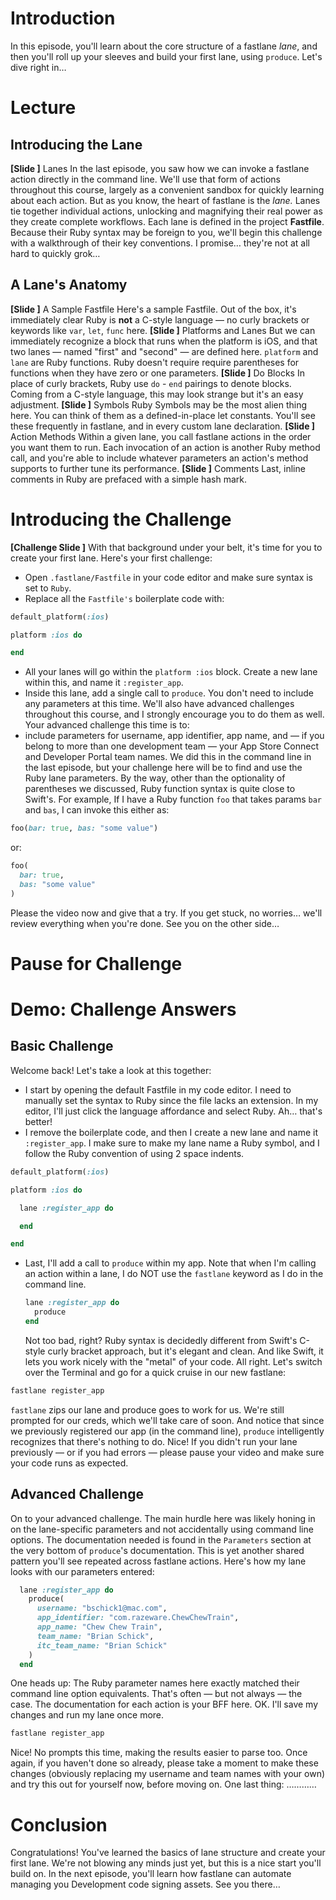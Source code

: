 # Introduction
In this episode, you'll learn about the core structure of a fastlane *lane*, and then you'll roll up your sleeves and build your first lane, using `produce`. Let's dive right in…
# Lecture
## Introducing the Lane
<!-- 
Tim, the slides for this section ARE in place, and should be enough for editing purposes. Hopefully... :]
 -->
**[Slide ]** Lanes
In the last episode, you saw how we can invoke a fastlane action directly in the command line. We'll use that form of actions throughout this course, largely as a convenient sandbox for quickly learning about each action.
But as you know, the heart of fastlane is the *lane.* Lanes tie together individual actions, unlocking and magnifying their real power as they create complete workflows.
Each lane is defined in the project **Fastfile**. 
Because their Ruby syntax may be foreign to you, we'll begin this challenge with a walkthrough of their key conventions. I promise… they're not at all hard to quickly grok…
## A Lane's Anatomy
**[Slide ]** A Sample Fastfile
Here's a sample Fastfile. Out of the box, it's immediately clear Ruby is **not** a C-style language — no curly brackets or keywords like `var`, `let`, `func` here.
**[Slide ]** Platforms and Lanes
But we can immediately recognize a block that runs when the platform is iOS, and that two lanes — named "first" and "second" — are defined here. `platform` and `lane` are Ruby functions. Ruby doesn't require require parentheses for functions when they have zero or one parameters. 
**[Slide ]** Do Blocks
In place of curly brackets, Ruby use `do` - `end` pairings to denote blocks. Coming from a C-style language, this may look strange but it's an easy adjustment.
**[Slide ]** Symbols
Ruby Symbols may be the most alien thing here. You can think of them as a defined-in-place let constants. You'll see these frequently in fastlane, and in every custom lane declaration.
**[Slide ]** Action Methods
Within a given lane, you call fastlane actions in the order you want them to run. Each invocation of an action is another Ruby method call, and you're able to include whatever parameters an action's method supports to further tune its performance.
**[Slide ]** Comments
Last, inline comments in Ruby are prefaced with a simple hash mark. 
# Introducing the Challenge
**[Challenge Slide ]**
With that background under your belt, it's time for you to create your first lane. Here's your first challenge:
- Open `.fastlane/Fastfile` in your code editor and make sure  syntax is set to `Ruby`.
- Replace all the `Fastfile's` boilerplate code with:
```ruby
default_platform(:ios)

platform :ios do

end
```
- All your lanes will go within the `platform :ios` block. Create a new lane within this, and name it `:register_app`.
- Inside this lane, add a single call to `produce`. You don't need to include any parameters at this time.
We'll also have advanced challenges throughout this course, and I strongly encourage you to do them as well. 
Your advanced challenge this time is to:
- include parameters for username, app identifier, app name, and — if you belong to more than one development team — your App Store Connect and Developer Portal team names.
We did this in the command line in the last episode, but your challenge here will be to find and use the Ruby lane parameters. 
By the way, other than the optionality of parentheses we discussed, Ruby function syntax is quite close to Swift's. For example, If I have a Ruby function `foo` that takes params `bar` and `bas`, I can invoke this either as:
```ruby
foo(bar: true, bas: "some value")
```
or:
```ruby
foo(
  bar: true,
  bas: "some value"
)
```
Please the video now and give that a try. If you get stuck, no worries… we'll review everything when you're done. See you on the other side…
# Pause for Challenge
# Demo: Challenge Answers
## Basic Challenge
Welcome back! Let's take a look at this together:
- I start by opening the default Fastfile in my code editor. I need to manually set the syntax to Ruby since the file lacks an extension. In my editor, I'll just click the language affordance and select Ruby. Ah… that's better!
- I remove the boilerplate code, and then I create a new lane and name it `:register_app`. I make sure to make my lane name a Ruby symbol, and I follow the Ruby convention of using 2 space indents.
```ruby
default_platform(:ios)

platform :ios do

  lane :register_app do

  end

end
```
- Last, I'll add a call to `produce` within my app. Note that when I'm calling an action within a lane, I do NOT use the `fastlane` keyword as I do in the command line.
	```ruby
	lane :register_app do
	  produce
	end
	```
	Not too bad, right? Ruby syntax is decidedly different from Swift's C-style curly bracket approach, but it's elegant and clean. And like Swift, it lets you work nicely with the "metal" of your code.
All right. Let's switch over the Terminal and go for a quick cruise in our new fastlane:
```ruby
fastlane register_app
```
`fastlane` zips our lane and produce goes to work for us. We're still prompted for our creds, which we'll take care of soon. And notice that since we previously registered our app (in the command line), `produce` intelligently recognizes that there's nothing to do. Nice!
If you didn't run your lane previously — or if you had errors — please pause your video and make sure your code runs as expected.
## Advanced Challenge
On to your advanced challenge. The main hurdle here was likely honing in on the lane-specific parameters and not accidentally using command line options. The documentation needed is found in the `Parameters` section at the very bottom of `produce`'s documentation. This is yet another shared pattern you'll see repeated across fastlane actions.
Here's how my lane looks with our parameters entered:
```ruby
  lane :register_app do
    produce(
      username: "bschick1@mac.com",
      app_identifier: "com.razeware.ChewChewTrain",
      app_name: "Chew Chew Train",
      team_name: "Brian Schick",
      itc_team_name: "Brian Schick"
    )
  end
```
One  heads up: The Ruby parameter names here exactly matched their command line option equivalents. That's often — but not always — the case. The documentation for each action is your BFF here.
OK. I'll save my changes and run my lane once more. 
```ruby
fastlane register_app
```
Nice! No prompts this time, making the results easier to parse too.
Once again, if you haven't done so already, please take a moment to make these changes (obviously replacing my username and team names with your own) and try this out for yourself now, before moving on.
One last thing: …………
<!-- Put a note here about starter/final projects after confirming video team conventions. -->
# Conclusion
Congratulations! You've learned the basics of lane structure and create your first lane. We're not blowing any minds just yet, but this is a nice start you'll build on.
In the next episode, you'll learn how fastlane can automate managing you Development code signing assets. See you there…